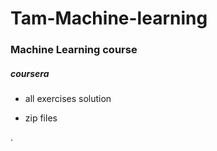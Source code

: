 # Tam-Machine-learning
####
### Machine Learning course

#####  coursera

* all exercises solution

* zip files





.
